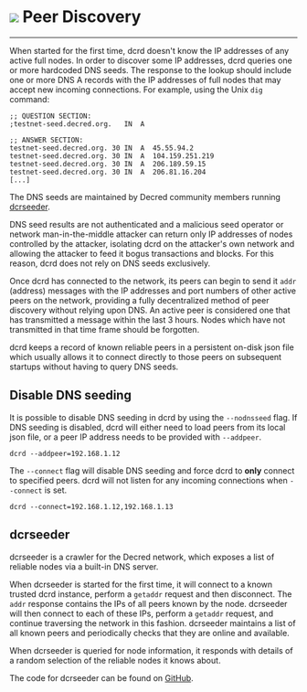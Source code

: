 # <img class="dcr-icon" src="/img/dcr-icons/AtoB.svg" /> Peer Discovery

---

When started for the first time, dcrd doesn't know the IP
addresses of any active full nodes. In order to discover some IP
addresses, dcrd queries one or more hardcoded DNS seeds.
The response to the lookup should include one or more DNS
A records with the IP addresses of full nodes that may accept new
incoming connections. For example, using the Unix `dig`
command:

```no-highlight
;; QUESTION SECTION:
;testnet-seed.decred.org.   IN  A

;; ANSWER SECTION:
testnet-seed.decred.org. 30 IN  A  45.55.94.2
testnet-seed.decred.org. 30 IN  A  104.159.251.219
testnet-seed.decred.org. 30 IN  A  206.189.59.15
testnet-seed.decred.org. 30 IN  A  206.81.16.204
[...]
```

The DNS seeds are maintained by Decred community members running
[dcrseeder](#dcrseeder).

<!-- paragraph below based on Greg Maxwell's email in
     http://comments.gmane.org/gmane.comp.bitcoin.devel/5378 -->

DNS seed results are not authenticated and a malicious seed operator or
network man-in-the-middle attacker can return only IP addresses of
nodes controlled by the attacker, isolating dcrd on the attacker's
own network and allowing the attacker to feed it bogus transactions and
blocks.
For this reason, dcrd does not rely on DNS seeds exclusively.

Once dcrd has connected to the network, its peers can begin to send
it `addr`
(address) messages with the IP addresses and port numbers of
other active peers on the network, providing a fully decentralized method of
peer discovery without relying upon DNS.
An active peer is considered one that has transmitted a message
within the last 3 hours.
Nodes which have not transmitted in that time frame should be forgotten.

dcrd keeps a record of known reliable peers in a
persistent on-disk json file which usually allows it to connect directly
to those peers on subsequent startups without having to query DNS seeds.

## Disable DNS seeding

It is possible to disable DNS seeding in dcrd by using the `--nodnsseed` flag.
If DNS seeding is disabled, dcrd will either need to load peers from its local
json file, or a peer IP address needs to be provided with `--addpeer`.

```no-highlight
dcrd --addpeer=192.168.1.12
```

The `--connect` flag will disable DNS seeding and force dcrd to **only** connect to
specified peers.
dcrd will not listen for any incoming connections when `--connect` is set.

```no-highlight
dcrd --connect=192.168.1.12,192.168.1.13
```

## dcrseeder

dcrseeder is a crawler for the Decred network, which exposes a list of reliable
nodes via a built-in DNS server.

When dcrseeder is started for the first time, it will connect to a known trusted
dcrd instance, perform a `getaddr` request and then disconnect. The `addr`
response contains the IPs of all peers known by the node. dcrseeder will then
connect to each of these IPs, perform a `getaddr` request, and continue
traversing the network in this fashion. dcrseeder maintains a list of all known
peers and periodically checks that they are online and available.

When dcrseeder is queried for node information, it responds with details of a
random selection of the reliable nodes it knows about.

The code for dcrseeder can be found on [GitHub](https://github.com/decred/dcrseeder).
